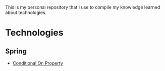 This is my personal repository that I use to compile my knowledge learned about technologies.

# Technologies

## Spring
- [Conditional On Property](https://github.com/rodrigoosoares/knowledge/tree/main/conditional-on-property)